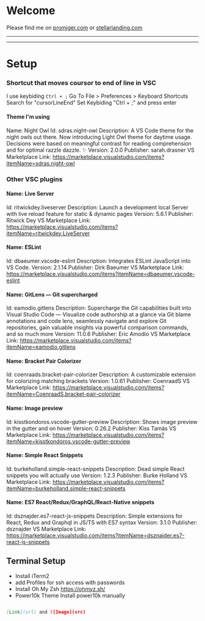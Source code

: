 # Welcome

Please find me on [promiger.com](https://promiger.com) or [stellarlanding.com](https://stellarlanding.com)

---
***



# Setup

### Shortcut that moves coursor to end of line in VSC
I use keybiding  ``` Ctrl + ; ```
Go To File > Preferences > Keyboard Shortcuts
Search for "cursorLineEnd"
Set Keybiding "Ctrl + ;" and press enter


#### Theme I'm using 
Name: Night Owl
Id: sdras.night-owl
Description: A VS Code theme for the night owls out there. Now introducing Light Owl theme for daytime usage. Decisions were based on meaningful contrast for reading comprehension and for optimal razzle dazzle. ✨
Version: 2.0.0
Publisher: sarah.drasner
VS Marketplace Link: https://marketplace.visualstudio.com/items?itemName=sdras.night-owl


### Other VSC plugins 
#### Name: Live Server
Id: ritwickdey.liveserver
Description: Launch a development local Server with live reload feature for static & dynamic pages
Version: 5.6.1
Publisher: Ritwick Dey
VS Marketplace Link: https://marketplace.visualstudio.com/items?itemName=ritwickdey.LiveServer


#### Name: ESLint
Id: dbaeumer.vscode-eslint
Description: Integrates ESLint JavaScript into VS Code.
Version: 2.1.14
Publisher: Dirk Baeumer
VS Marketplace Link: https://marketplace.visualstudio.com/items?itemName=dbaeumer.vscode-eslint


#### Name: GitLens — Git supercharged
Id: eamodio.gitlens
Description: Supercharge the Git capabilities built into Visual Studio Code — Visualize code authorship at a glance via Git blame annotations and code lens, seamlessly navigate and explore Git repositories, gain valuable insights via powerful comparison commands, and so much more
Version: 11.0.6
Publisher: Eric Amodio
VS Marketplace Link: https://marketplace.visualstudio.com/items?itemName=eamodio.gitlens


#### Name: Bracket Pair Colorizer
Id: coenraads.bracket-pair-colorizer
Description: A customizable extension for colorizing matching brackets
Version: 1.0.61
Publisher: CoenraadS
VS Marketplace Link: https://marketplace.visualstudio.com/items?itemName=CoenraadS.bracket-pair-colorizer

#### Name: Image preview
Id: kisstkondoros.vscode-gutter-preview
Description: Shows image preview in the gutter and on hover
Version: 0.26.2
Publisher: Kiss Tamás
VS Marketplace Link: https://marketplace.visualstudio.com/items?itemName=kisstkondoros.vscode-gutter-preview

#### Name: Simple React Snippets
Id: burkeholland.simple-react-snippets
Description: Dead simple React snippets you will actually use
Version: 1.2.3
Publisher: Burke Holland
VS Marketplace Link: https://marketplace.visualstudio.com/items?itemName=burkeholland.simple-react-snippets

#### Name: ES7 React/Redux/GraphQL/React-Native snippets 
Id: dsznajder.es7-react-js-snippets
Description: Simple extensions for React, Redux and Graphql in JS/TS with ES7 syntax
Version: 3.1.0
Publisher: dsznajder
VS Marketplace Link: https://marketplace.visualstudio.com/items?itemName=dsznajder.es7-react-js-snippets

## Terminal Setup
  * Install iTerm2
  * add Profiles for ssh access with passwords 
  * Install Oh My Zsh https://ohmyz.sh/
  * Power10k Theme
 Install  power10k manually

```git clone --depth=1 https://github.com/romkatv/powerlevel10k.git ~/powerlevel10k echo 'source ~/powerlevel10k/powerlevel10k.zsh-theme' >>~/.zshrc 
```




```markdown
[Link](url) and ![Image](src)
```
